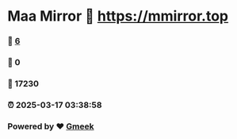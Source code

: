 # Maa Mirror :link: https://mmirror.top 
### :page_facing_up: [6](https://mmirror.top/tag.html) 
### :speech_balloon: 0 
### :hibiscus: 17230 
### :alarm_clock: 2025-03-17 03:38:58 
### Powered by :heart: [Gmeek](https://github.com/Meekdai/Gmeek)
